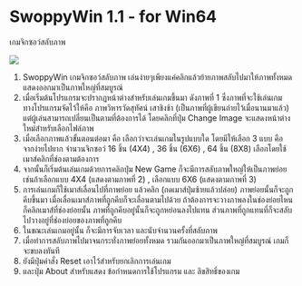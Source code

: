 # SwoppyWin 1.1 - for Win64

เกมจิกซอว์สลับภาพ

<image src="swoppywin.png">

1. SwoppyWin เกมจิกซอว์สลับภาพ เล่นง่ายๆเพียงแค่คลิกแล้วย้ายภาพสลับไปมาให้ภาพทั้งหมด แสดงออกมาเป็นภาพใหญ่ที่สมบูรณ์
2. เมื่อเริ่มต้นโปรแกรมจะปรากฏหน้าต่างสำหรับเล่นเกมขึ้นมา ดังภาพที่ 1 ซึ่งภาพที่จะใช้เล่นเกม ทางโปรแกรมจัดไว้ให้คือ ภาพวิหารวัดสุทัศน์ เสาชิงช้า (เป็นภาพที่ผู้เขียนถ่ายไว้เมื่อนานมาแล้ว) แต่ผู้เล่นสามารถเปลี่ยนเป็นตามที่ต้องการได้ โดยคลิกที่ปุ่ม Change Image จะแสดงหน้าต่างใหม่สำหรับเลือกไฟล์ภาพ
3. เมื่อเลือกภาพแล้วขั้นตอนต่อมา คือ เลือกว่าจะเล่นเกมในรูปแบบใด โดยมีให้เลือก 3 แบบ คือ จากง่ายไปยาก จำนวนจิกซอว์ 16 ชิ้น (4X4) , 36 ชิ้น (6X6) , 64 ชิ้น (8X8) เลือกโดยใช้เมาส์คลิกที่ช่องตามต้องการ
4. จากนั้นก็เริ่มต้นเล่นเกมด้วยการคลิกปุ่ม New Game ก็จะมีการสลับภาพใหญ่ให้เป็นภาพย่อย เช่นถ้าเลือกแบบ 4X4 (แสดงตามภาพที่ 2) , เลือกแบบ 6X6 (แสดงตามภาพที่ 3)
5. การเล่นเกมก็ใช้เมาส์เลื่อนไปที่ภาพย่อย  แล้วคลิก (กดเมาส์ปุ่มซ้ายแล้วปล่อย) ภาพย่อยนั้นก็จะถูกคีบขึ้นมา เมื่อเลื่อนเมาส์ภาพที่ถูกคีบก็จะเลื่อนตามไปด้วย ถ้าต้องการจะวางภาพลงในช่องย่อยไหน ก็คลิกเมาส์ที่ช่องย่อยนั้น ภาพที่ถูกคีบอยู่นั้นก็จะถูกหย่อนลงไปแทน ส่วนภาพที่ถูกแทนที่ก็จะสลับไปวางอยู่ที่ช่องย่อยของภาพที่ถูกคีบ
6. ในขณะเล่นเกมอยู่นั้น ก็จะมีการจับเวลา และนับจำนวนครั้งที่สลับภาพ 
7. เมื่อทำการสลับภาพไปมาจนกระทั่งภาพย่อยทั้งหมด รวมกันออกมาเป็นภาพใหญ่ที่สมบูรณ์ เกมก็จะขบลงทันที
8. ยังมีปุ่มคำสั่ง Reset เอาไว้สำหรับยกเลิกการเล่นเกม 
9. และปุ่ม About สำหรับแสดง ข้อกำหนดการใช้โปรแกรม และ ลิขสิทธิ์ของเกม
